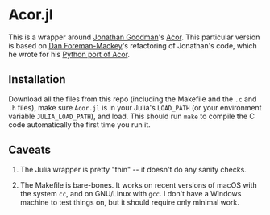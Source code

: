 # Acor.jl

This is a wrapper around [Jonathan
Goodman](https://www.math.nyu.edu/~goodman/)'s
[Acor](https://www.math.nyu.edu/~goodman/software/acor).
This particular version is based on [Dan
Foreman-Mackey](https://github.com/dfm)'s refactoring of
Jonathan's code, which he wrote for his [Python port of
Acor](https://github.com/dfm/acor).

## Installation

Download all the files from this repo (including the
Makefile and the `.c` and `.h` files), make sure `Acor.jl`
is in your Julia's `LOAD_PATH` (or your environment variable
`JULIA_LOAD_PATH`), and load.  This should run `make` to
compile the C code automatically the first time you run it.

## Caveats

1. The Julia wrapper is pretty "thin" -- it doesn't do any
sanity checks.

1. The Makefile is bare-bones.  It works on recent versions
of macOS with the system `cc`, and on GNU/Linux with `gcc`.
I don't have a Windows machine to test things on, but it
should require only minimal work.
